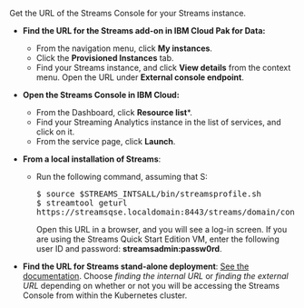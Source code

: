 Get the URL of the Streams Console for your Streams instance. 
   
- **Find the URL for the Streams add-on in IBM Cloud Pak for Data:**
     - From the navigation menu, click <strong>My instances</strong>.
     - Click the <strong>Provisioned Instances</strong> tab.
     - Find your Streams instance, and click **View details** from the context menu. Open the URL under **External console endpoint**.
       
- **Open the Streams Console in IBM Cloud:**
  - From the Dashboard, click **Resource list***.
  - Find your Streaming Analytics instance in the list of services, and click on it.
  - From the service page, click **Launch**.

- **From a local installation of Streams**:
  - Run the following command, assuming that S:

    <pre>
    $ source $STREAMS_INTSALL/bin/streamsprofile.sh
    $ streamtool geturl 
    https://streamsqse.localdomain:8443/streams/domain/console
    </pre>

    Open this URL in a browser, and you will see a log-in screen. If you are using the Streams Quick Start Edition VM, enter the following user ID and password: **streamsadmin:passw0rd**.


- **Find the URL for Streams stand-alone deployment**: [See the documentation](https://www.ibm.com/support/knowledgecenter/en/SSCRJU_5.2.0/com.ibm.streams.dev.doc/doc/find-dns-url.html#find-dns-url). Choose *finding the internal URL*  or *finding the external URL* depending on whether or not you will be accessing the Streams Console from within the Kubernetes cluster.

